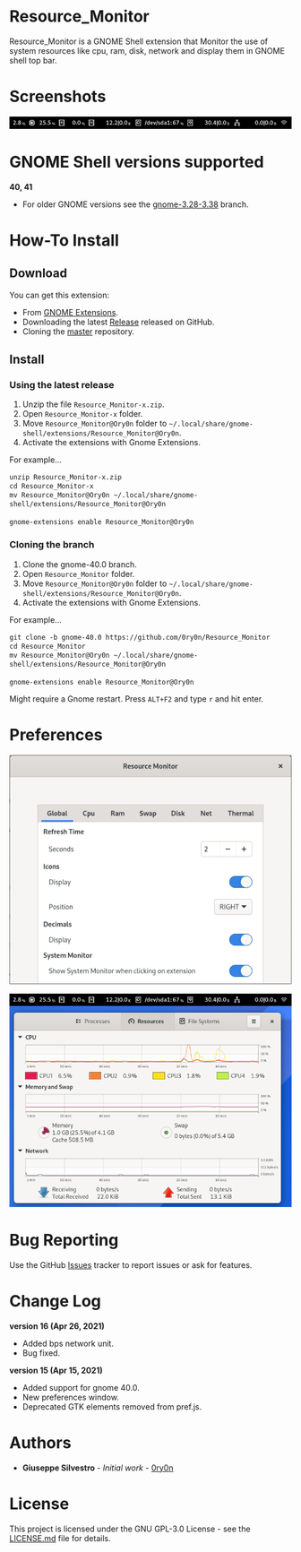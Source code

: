 # Resource_Monitor
Resource_Monitor is a GNOME Shell extension that Monitor the use of system resources like cpu, ram, disk, network and display them in GNOME shell top bar.

# Screenshots
![](/main.png)

# GNOME Shell versions supported
**40, 41**
- For older GNOME versions see the [gnome-3.28-3.38](https://github.com/0ry0n/Resource_Monitor/tree/gnome-3.28-3.38) branch.

# How-To Install
## Download
You can get this extension:

- From [GNOME Extensions](https://extensions.gnome.org/extension/1634/resource-monitor/).
- Downloading the latest [Release](/releases/latest) released on GitHub.
- Cloning the [master](https://github.com/0ry0n/Resource_Monitor/tree/master) repository.
## Install
### Using the latest release
1. Unzip the file `Resource_Monitor-x.zip`.
2. Open `Resource_Monitor-x` folder.
3. Move `Resource_Monitor@Ory0n` folder to `~/.local/share/gnome-shell/extensions/Resource_Monitor@Ory0n`.
4. Activate the extensions with Gnome Extensions.

For example...
```
unzip Resource_Monitor-x.zip
cd Resource_Monitor-x
mv Resource_Monitor@Ory0n ~/.local/share/gnome-shell/extensions/Resource_Monitor@Ory0n

gnome-extensions enable Resource_Monitor@Ory0n
```

### Cloning the branch
1. Clone the gnome-40.0 branch.
2. Open `Resource_Monitor` folder.
3. Move `Resource_Monitor@Ory0n` folder to `~/.local/share/gnome-shell/extensions/Resource_Monitor@Ory0n`.
4. Activate the extensions with Gnome Extensions.

For example...
```
git clone -b gnome-40.0 https://github.com/0ry0n/Resource_Monitor
cd Resource_Monitor
mv Resource_Monitor@Ory0n ~/.local/share/gnome-shell/extensions/Resource_Monitor@Ory0n

gnome-extensions enable Resource_Monitor@Ory0n
```
Might require a Gnome restart. Press `ALT+F2` and type `r` and hit enter.

# Preferences
![](/settings.png)

![](/system-monitor.png)

# Bug Reporting
Use the GitHub [Issues](https://github.com/0ry0n/Resource_Monitor/issues) tracker to report issues or ask for features.

# Change Log
**version 16 (Apr 26, 2021)**
- Added bps network unit.
- Bug fixed.

**version 15 (Apr 15, 2021)**
- Added support for gnome 40.0.
- New preferences window.
- Deprecated GTK elements removed from pref.js.

# Authors
- **Giuseppe Silvestro** - *Initial work* - [0ry0n](https://github.com/0ry0n)

# License
This project is licensed under the GNU GPL-3.0 License - see the [LICENSE.md](/LICENSE) file for details.
